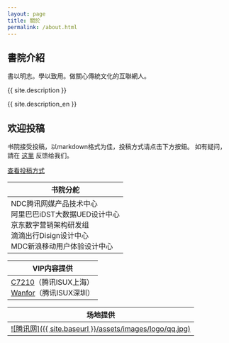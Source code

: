 ```yaml
---
layout: page
title: 關於
permalink: /about.html
---
```


<div id="pageId" title="5"></div>

## 書院介紹

書以明志。學以致用。做關心傳統文化的互聯網人。

{{ site.description }}

{{ site.description_en }}

## 欢迎投稿

书院接受投稿，以markdown格式为佳，投稿方式请点击下方按鈕。 如有疑问，請在 [这里](http://futurefriendly.cn/college/contact.html) 反馈给我们。

<div class="tx_c mb20">
	<span class="btn btn2" style="display:inline-block">
        <a href="/college/college/2015/12/31/%E4%B9%A6%E9%99%A2%E6%8A%95%E7%A8%BF%E6%96%B9%E6%B3%95.html">查看投稿方式</a>
    </span>
</div>

|书院分舵|
|-|
|NDC腾讯网媒产品技术中心<br />阿里巴巴iDST大数据UED设计中心<br />京东数字营销架构研发组<br />滴滴出行Disign设计中心<br />MDC新浪移动用户体验设计中心|

|VIP内容提供|
|-|
|[C7210](http://www.beforweb.com/)（腾讯ISUX上海）<br />[Wanfor](http://www.bbetter.me/)（腾讯ISUX深圳）|

|场地提供|
|-|
|[![腾讯网]({{ site.baseurl }}/assets/images/logo/qq.jpg)](http://www.qq.com)|
